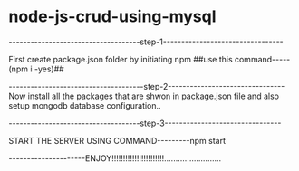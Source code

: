
# node-js-crud-using-mysql
------------------------------------step-1---------------------------------

First create package.json folder by initiating npm ##use this command-----(npm i -yes)##

-------------------------------------step-2--------------------------------
Now install all the packages that are shwon in package.json file
and also setup mongodb database configuration..

------------------------------------step-3--------------------------------

START THE SERVER USING COMMAND---------npm start




---------------------ENJOY!!!!!!!!!!!!!!!!!!!!!!!.........................
